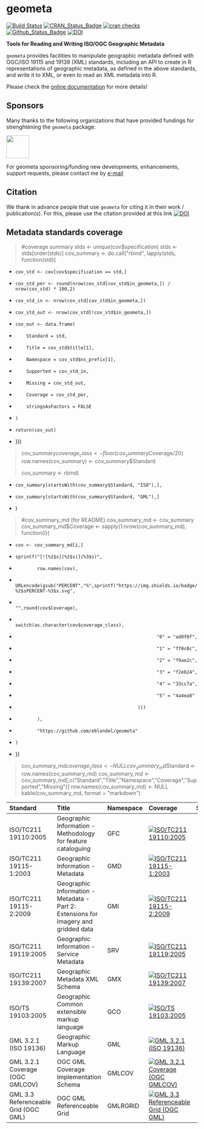 # geometa

[![Build Status](https://travis-ci.org/eblondel/geometa.svg?branch=master)](https://travis-ci.org/eblondel/geometa)
[![CRAN_Status_Badge](http://www.r-pkg.org/badges/version/geometa)](https://cran.r-project.org/package=geometa)
[![cran checks](https://cranchecks.info/badges/worst/geometa)](https://cran.r-project.org/web/checks/check_results_geometa.html)
[![Github_Status_Badge](https://img.shields.io/badge/Github-0.6-blue.svg)](https://github.com/eblondel/geometa)
[![DOI](https://zenodo.org/badge/DOI/10.5281/zenodo.1184892.svg)](https://doi.org/10.5281/zenodo.1184892)

**Tools for Reading and Writing ISO/OGC Geographic Metadata**

``geometa`` provides facilities to manipulate geographic metadata defined with OGC/ISO 19115 and 19139 (XML) standards, including an API to create in R representations of geographic metadata, as defined in the above standards, and write it to XML, or even to read an XML metadata into R.

Please check the [online documentation](https://github.com/eblondel/geometa/wiki) for more details!

## Sponsors

Many thanks to the following organizations that have provided fundings for strenghtening the ``geometa`` package:

<a href="https://www.r-consortium.org"><img src="https://www.r-consortium.org/wp-content/uploads/sites/13/2016/09/RConsortium_Horizontal_Pantone.png" height="60"/></a>

For geometa sponsoring/funding new developments, enhancements, support requests, please contact me by [e-mail](mailto:emmanuel.blondel1@gmail.com)

## Citation

We thank in advance people that use ``geometa`` for citing it in their work / publication(s). For this, please use the citation provided at this link [![DOI](https://zenodo.org/badge/DOI/10.5281/zenodo.1184892.svg)](https://doi.org/10.5281/zenodo.1184892)

## Metadata standards coverage

> #coverage summary
> stds <- unique(cov$specification)
> stds <- stds[order(stds)]
> cov_summary <- do.call("rbind", lapply(stds, function(std){
+     cov_std <- cov[cov$specification == std,]
+     cov_std_per <- round(nrow(cov_std[cov_std$in_geometa,]) / nrow(cov_std) * 100,2)
+     cov_std_in <- nrow(cov_std[cov_std$in_geometa,])
+     cov_std_out <- nrow(cov_std[!cov_std$in_geometa,])
+     cov_out <- data.frame(
+         Standard = std,
+         Title = cov_std$title[1],
+         Namespace = cov_std$ns_prefix[1],
+         Supported = cov_std_in,
+         Missing = cov_std_out,
+         Coverage = cov_std_per,
+         stringsAsFactors = FALSE
+     )
+     return(cov_out)
+ }))
> cov_summary$coverage_class <- floor(cov_summary$Coverage/20)
> row.names(cov_summary) <- cov_summary$Standard
> 
> cov_summary <- rbind(
+     cov_summary[startsWith(cov_summary$Standard, "ISO"),],
+     cov_summary[startsWith(cov_summary$Standard, "GML"),]
+ )
> 
> #cov_summary_md (for README)
> cov_summary_md <- cov_summary
> cov_summary_md$Coverage <- sapply(1:nrow(cov_summary_md), function(i){
+     cov <- cov_summary_md[i,]
+     sprintf("[![%1$s](%2$s)](%3$s)",
+             row.names(cov),
+             URLencode(gsub("PERCENT","%",sprintf("https://img.shields.io/badge/%1$s-%2$sPERCENT-%3$s.svg",
+                                                  "",round(cov$Coverage),
+                                                  switch(as.character(cov$coverage_class),
+                                                         "0" = "ad0f0f",
+                                                         "1" = "ff0c0c",
+                                                         "2" = "f9ae2c",
+                                                         "3" = "f2eb24",
+                                                         "4" = "33cc7a",
+                                                         "5" = "4a4ea8"
+                                                  )))
+             ),
+             "https://github.com/eblondel/geometa"
+     )
+ })
> cov_summary_md$coverage_class <- NULL
> cov_summary_md$Standard <- row.names(cov_summary_md) 
> cov_summary_md <- cov_summary_md[,c("Standard","Title","Namespace","Coverage","Supported","Missing")]
> row.names(cov_summary_md) <- NULL
> kable(cov_summary_md, format = "markdown")


|Standard                             |Title                                                                               |Namespace |Coverage                                                                                                                        | Supported| Missing|
|:------------------------------------|:-----------------------------------------------------------------------------------|:---------|:-------------------------------------------------------------------------------------------------------------------------------|---------:|-------:|
|ISO/TC211 19110:2005                 |Geographic Information - Methodology for feature cataloguing                        |GFC       |[![ISO/TC211 19110:2005](https://img.shields.io/badge/-88%25-33cc7a.svg)](https://github.com/eblondel/geometa)                  |        15|       2|
|ISO/TC211 19115-1:2003               |Geographic Information - Metadata                                                   |GMD       |[![ISO/TC211 19115-1:2003](https://img.shields.io/badge/-80%25-f2eb24.svg)](https://github.com/eblondel/geometa)                |       105|      27|
|ISO/TC211 19115-2:2009               |Geographic Information - Metadata - Part 2: Extensions for imagery and gridded data |GMI       |[![ISO/TC211 19115-2:2009](https://img.shields.io/badge/-0%25-ad0f0f.svg)](https://github.com/eblondel/geometa)                 |         0|      40|
|ISO/TC211 19119:2005                 |Geographic Information - Service Metadata                                           |SRV       |[![ISO/TC211 19119:2005](https://img.shields.io/badge/-37%25-ff0c0c.svg)](https://github.com/eblondel/geometa)                  |         7|      12|
|ISO/TC211 19139:2007                 |Geographic Metadata XML Schema                                                      |GMX       |[![ISO/TC211 19139:2007](https://img.shields.io/badge/-6%25-ad0f0f.svg)](https://github.com/eblondel/geometa)                   |         4|      62|
|ISO/TS 19103:2005                    |Geographic Common extensible markup language                                        |GCO       |[![ISO/TS 19103:2005](https://img.shields.io/badge/-100%25-4a4ea8.svg)](https://github.com/eblondel/geometa)                    |        22|       0|
|GML 3.2.1 (ISO 19136)                |Geographic Markup Language                                                          |GML       |[![GML 3.2.1 (ISO 19136)](https://img.shields.io/badge/-37%25-ff0c0c.svg)](https://github.com/eblondel/geometa)                 |        62|     107|
|GML 3.2.1 Coverage (OGC GMLCOV)      |OGC GML Coverage Implementation Schema                                              |GMLCOV    |[![GML 3.2.1 Coverage (OGC GMLCOV)](https://img.shields.io/badge/-100%25-4a4ea8.svg)](https://github.com/eblondel/geometa)      |         1|       0|
|GML 3.3 Referenceable Grid (OGC GML) |OGC GML Referenceable Grid                                                          |GMLRGRID  |[![GML 3.3 Referenceable Grid (OGC GML)](https://img.shields.io/badge/-100%25-4a4ea8.svg)](https://github.com/eblondel/geometa) |         5|       0|


